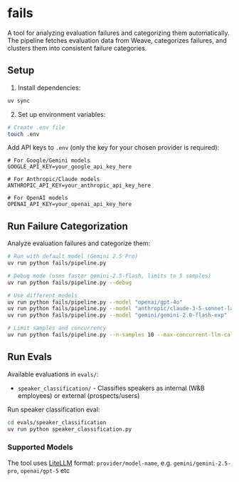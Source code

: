 # fails

A tool for analyzing evaluation failures and categorizing them automatically. The pipeline fetches evaluation data from Weave, categorizes failures, and clusters them into consistent failure categories.

## Setup

1. Install dependencies:
```bash
uv sync
```

2. Set up environment variables:
```bash
# Create .env file
touch .env
```

Add API keys to `.env` (only the key for your chosen provider is required):
```env
# For Google/Gemini models
GOOGLE_API_KEY=your_google_api_key_here

# For Anthropic/Claude models  
ANTHROPIC_API_KEY=your_anthropic_api_key_here

# For OpenAI models
OPENAI_API_KEY=your_openai_api_key_here
```

## Run Failure Categorization

Analyze evaluation failures and categorize them:

```bash
# Run with default model (Gemini 2.5 Pro)
uv run python fails/pipeline.py

# Debug mode (uses faster gemini-2.5-flash, limits to 5 samples)
uv run python fails/pipeline.py --debug

# Use different models
uv run python fails/pipeline.py --model "openai/gpt-4o"
uv run python fails/pipeline.py --model "anthropic/claude-3-5-sonnet-latest"
uv run python fails/pipeline.py --model "gemini/gemini-2.0-flash-exp"

# Limit samples and concurrency
uv run python fails/pipeline.py --n-samples 10 --max-concurrent-llm-calls 5
```

## Run Evals

Available evaluations in `evals/`:
- `speaker_classification/` - Classifies speakers as internal (W&B employees) or external (prospects/users)

Run speaker classification eval:
```bash
cd evals/speaker_classification
uv run python speaker_classification.py
```

### Supported Models

The tool uses [LiteLLM](https://docs.litellm.ai/docs/providers) format: `provider/model-name`, e.g. `gemini/gemini-2.5-pro`, `openai/gpt-5` etc